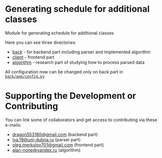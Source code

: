 # Generating schedule for additional classes

Module for generating schedule for additional classes

Here you can see three directories:

- [back](back/) - for backend part including parser and implemented algorithm
- [client](client/) - frontend part
- [algorithm](algorithm/) - research part of studying how to process parsed data

All configuration now can be changed only on back part in [`back/app/config.py`](back/app/config.py)

# Supporting the Development or Contributing

You can link some of collaborators and get access to contributing via these e-mails:
- dragon553180@gmail.com (backend part)
- lva.19@uni-dubna.ru (parser part)
- oleg.merkulov701@gmail.com (frontend part)
- alan-none@yandex.ru (algorithm)
